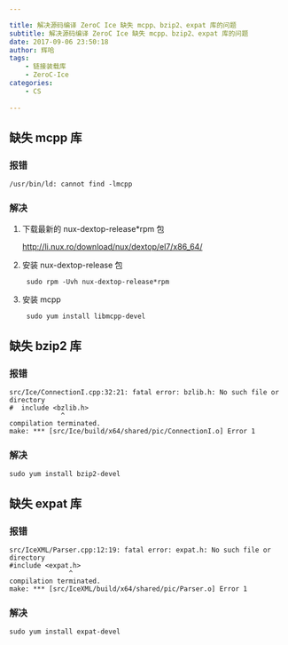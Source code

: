 ```yaml
---

title: 解决源码编译 ZeroC Ice 缺失 mcpp、bzip2、expat 库的问题
subtitle: 解决源码编译 ZeroC Ice 缺失 mcpp、bzip2、expat 库的问题
date: 2017-09-06 23:50:18
author: 辉哈
tags:
	- 链接装载库
	- ZeroC-Ice
categories: 
	- CS
	
---
```



## 缺失 mcpp 库

### 报错

    /usr/bin/ld: cannot find -lmcpp

### 解决

1. 下载最新的 nux-dextop-release*rpm 包

    <http://li.nux.ro/download/nux/dextop/el7/x86_64/>

2. 安装 nux-dextop-release 包

        sudo rpm -Uvh nux-dextop-release*rpm

3. 安装 mcpp

        sudo yum install libmcpp-devel

<!-- more -->

## 缺失 bzip2 库

### 报错

    src/Ice/ConnectionI.cpp:32:21: fatal error: bzlib.h: No such file or directory
    #  include <bzlib.h>
                 ^
    compilation terminated.
    make: *** [src/Ice/build/x64/shared/pic/ConnectionI.o] Error 1

### 解决

    sudo yum install bzip2-devel

## 缺失 expat 库

### 报错

    src/IceXML/Parser.cpp:12:19: fatal error: expat.h: No such file or directory
    #include <expat.h>
                   ^
    compilation terminated.
    make: *** [src/IceXML/build/x64/shared/pic/Parser.o] Error 1

### 解决

    sudo yum install expat-devel
